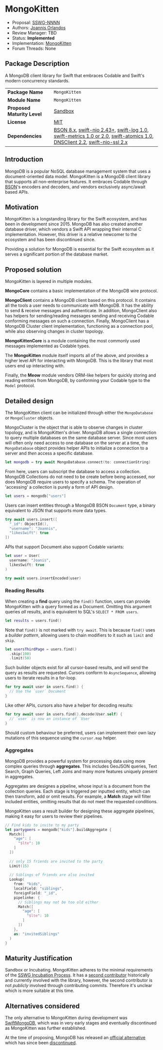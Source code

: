 # MongoKitten

* Proposal: [SSWG-NNNN](NNNN-mongokitten.md)
* Authors: [Joannis Orlandos](https://github.com/joannis)
* Review Manager: TBD
* Status: **Implemented**
* Implementation: [MongoKitten](https://github.com/orlandos-nl/MongoKitten)
* Forum Threads: None

## Package Description
A MongoDB client library for Swift that embraces Codable and Swift's modern concurrency standards.

|  |  |
|--|--|
| **Package Name** | `MongoKitten` |
| **Module Name** | `MongoKitten` |
| **Proposed Maturity Level** | [Sandbox](https://github.com/swift-server/sswg/blob/main/process/incubation.md#process-diagram) |
| **License** | [MIT](https://github.com/orlandos-nl/MongoKitten/blob/main/LICENSE.md) |
| **Dependencies** | [BSON 8.x](https://github.com/orlandos-nl/BSON), [swift-nio 2.43+](https://github.com/apple/swift-nio), [swift-log 1.0](https://github.com/apple/swift-log), [swift-metrics 1.0 or 2.0](https://github.com/apple/swift-metrics), [swift-atomics 1.0](https://github.com/apple/swift-atomics), [DNSClient 2.2](https://github.com/orlandos-nl/DNSClient), [swift-nio-ssl 2.x](https://github.com/apple/swift-nio-ssl) |

## Introduction

MongoDB is a popular NoSQL database management system that uses a document-oriented data model.
MongoKitten is a MongoDB client library that supports all non-enterprise features. It embraces Codable through [BSON](https://github.com/orlandos-nl/BSON)'s encoders and decoders, and vendors exclusively async/await based APIs.

## Motivation

MongoKitten is a longstanding library for the Swift ecosystem, and has been in development since 2015. MongoDB has also created another database driver, which vendors a Swift API wrapping their internal C implementation. However, this driver is a relative newcomer to the ecosystem and has been discontinued since.

Providing a solution for MongoDB is essential for the Swift ecosystem as it serves a significant portion of the database market.

## Proposed solution

MongoKitten is layered in multiple modules.

**MongoCore** contains a basic implementation of the MongoDB wire protocol.

**MongoClient** contains a MongoDB client based on this protocol. It contains all the tools a user needs to communicate with MongoDB. It has the ability to send & receive messages and authenticate. In addition, MongoClient also has helpers for sending/reading messages sending and receiving Codable conforming messages on such a connection. Finally, MongoClient has a MongoDB Cluster client implementation, functioning as a connection pool, while also observing changes in cluster topology.

**MongoKittenCore** is a module containing the most commonly used messages implemented as Codable types.

The **MongoKitten** module itself imports all of the above, and provides a higher level API for interacting with MongoDB. This is the library that most users end up interacting with.

Finally, the **Meow** module vendors ORM-like helpers for quickly storing and reading entities from MongoDB, by conforming your Codable type to the `Model` protocol.


## Detailed design

The MongoKitten client can be initialized through either the `MongoDatabase` or `MongoCluster` objects.

MongoCluster is the object that is able to observe changes in cluster topology, and is MongoKitten's driver. MongoDB allows a single connection to query multiple databases on the same database server. Since most users will often only need access to one database on the server at a time, the `MongoDatabase` object provides helper APIs to initialize a connection to a server and _then_ access a specific database.

```swift
let mongodb = try await MongoDatabase.connect(to: connectionString)
```

From here, users can subscript the database to access a collection. MongoDB Collections do not need to be create before being accessed, nor does MongoDB require users to specify a schema.
The operation of 'accessing' a collection is purely a form of API design.

```swift
let users = mongodb["users"]
```

Users can insert entities through a MongoDB BSON `Document` type, a binary equivalent to JSON that supports more data types.

```swift
try await users.insert([
  "_id": ObjectId(),
  "username": "Joannis",
  "likesSwift": true
])
```

APIs that support Document also support Codable variants:

```swift
let user = User(
  username: "Joanis",
  likesSwift: true
)

try await users.insertEncoded(user)
```

### Reading Results

When creating a **find** query using the `find()` function, users can provide MongoKitten with a query formed as a Document. Omitting this argument queries _all_ results, and is equivalent to SQL's `SELECT * FROM users`.

```swift
let results = users.find()
```

Note that `find()` is not marked with `try await`. This is because `find()` uses a _builder pattern_, allowing users to chain modifiers to it such as `limit` and `skip`.

```swift
let usersThirdPage = users.find()
  .skip(100)
  .limit(50)
```

Such builder objects exist for all cursor-based results, and will send the query as results are requested. Cursors conform to `AsyncSequence`, allowing users to iterate results in a for-loop.

```swift
for try await user in users.find() {
  // Use the `user` Document
}
```

Like other APIs, cursors also have a helper for decoding results:

```swift
for try await user in users.find().decode(User.self) {
  // `user` is now an instance of `User`
}
```

Should custom behaviour be preferred, users can implement their own lazy mutations of this sequence using the `cursor.map` helper.

### Aggregates

MongoDB provides a powerful system for processing data using more complex queries through **aggregates**. This includes GeoJSON queries, Text Search, Graph Queries, Left Joins and many more features uniquely present in aggregates.

Aggregates are designes a pipeline, whose input is a document from the collection queries. Each stage is triggered per inputted entity, which can then transform, add or omit results. For example, a **Match** stage will filter included entities, omitting results that do not meet the requested conditions.

MongoKitten uses a result builder for designing these aggregate pipelines, making it easy for users to review their pipelines.

```swift
// Find kids to invite to my party
let partygoers = mongodb["kids"].buildAggregate {
  Match([
    "age": [
      "$lte": 10
    ]
  ])
  
  // only 15 friends are invited to the party
  Limit(15)
  
  // Siblings of friends are also invited
  Lookup(
    from: "kids",
    localField: "siblings",
    foreignField: "_id",
    pipelinke: {
      // Siblings may not be too old either
      Match([
        "age": [
          "$lte": 10
        ]
      ])
    },
    as: "invitedSiblings"
  )
}
```

## Maturity Justification

Sandbox or Incubating. MongoKitten adheres to the minimal requirements of the [SSWG Incubation Process](https://github.com/swift-server/sswg/blob/master/process/incubation.md#minimal-requirements). It has a [second contributor](https://github.com/obbut) historically and currently involved with the library, however, the second contributor is not _publicly_ involved through contributing commits. Therefore it's unclear which is more suitable at this time.

## Alternatives considered

The only alternative to MongoKitten during development was [SwiftMongoDB](https://github.com/Danappelxx/SwiftMongoDB), which was in very early stages and eventually discontinued as MongoKitten was further established.

At the time of proposing, MongoDB has released an [official alternative](https://github.com/mongodb/mongo-swift-driver) which has since been [discontinued](https://www.mongodb.com/community/forums/t/updates-on-mongodb-swift-driver/240047).
